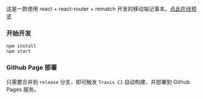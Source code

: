 这是一款使用 react + react-router + rematch 开发的移动端记事本。[点此在线预览](https://green0511.github.io/reditor)

### 开始开发

```
npm install
npm start
```

### Github Page 部署

只需要合并到 `release` 分支，即可触发 `Travis CI` 自动构建、并部署到 Github Pages 服务。
